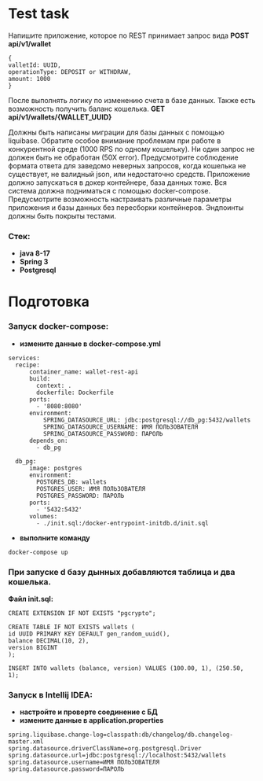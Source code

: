 # Test task
Напишите приложение, которое по REST принимает запрос вида
**POST api/v1/wallet**
``` 
{
valletId: UUID,
operationType: DEPOSIT or WITHDRAW,
amount: 1000
}
```
После выполнять логику по изменению счета в базе данных. Также есть возможность получить баланс кошелька. 
**GET api/v1/wallets/{WALLET_UUID}**

Должны быть написаны миграции для базы данных с помощью liquibase.
Обратите особое внимание проблемам при работе в конкурентной среде (1000 RPS по одному кошельку).
Ни один запрос не должен быть не обработан (50Х error).
Предусмотрите соблюдение формата ответа для заведомо неверных запросов, когда кошелька не существует, не валидный json, или недостаточно средств.
Приложение должно запускаться в докер контейнере, база данных тоже.
Вся система должна подниматься с помощью docker-compose.
Предусмотрите возможность настраивать различные параметры приложения и базы данных без пересборки контейнеров.
Эндпоинты должны быть покрыты тестами.

### Cтек: 
* **java 8-17**
* **Spring 3**
* **Postgresql**

# Подготовка

### Запуск docker-compose:
- **измените данные в docker-compose.yml**
``` 
services:
  recipe:
      container_name: wallet-rest-api
      build:
        context: .
        dockerfile: Dockerfile
      ports:
        - '8080:8080'
      environment:
          SPRING_DATASOURCE_URL: jdbc:postgresql://db_pg:5432/wallets
          SPRING_DATASOURCE_USERNAME: ИМЯ ПОЛЬЗОВАТЕЛЯ
          SPRING_DATASOURCE_PASSWORD: ПАРОЛЬ
      depends_on:
        - db_pg

  db_pg:
      image: postgres
      environment:
        POSTGRES_DB: wallets
        POSTGRES_USER: ИМЯ ПОЛЬЗОВАТЕЛЯ
        POSTGRES_PASSWORD: ПАРОЛЬ
      ports:
        - '5432:5432'
      volumes:
        - ./init.sql:/docker-entrypoint-initdb.d/init.sql
```
- **выполните команду**
``` 
docker-compose up
```
### При запуске d базу дынных добавляются таблица и два кошелька.
**Файл init.sql:**
```
CREATE EXTENSION IF NOT EXISTS "pgcrypto";

CREATE TABLE IF NOT EXISTS wallets (
id UUID PRIMARY KEY DEFAULT gen_random_uuid(),
balance DECIMAL(10, 2),
version BIGINT
);

INSERT INTO wallets (balance, version) VALUES (100.00, 1), (250.50, 1);
```

### Запуск в Intellij IDEA:
- **настройте и проверте соединение с БД**
- **измените данные в application.properties**

``` 
spring.liquibase.change-log=classpath:db/changelog/db.changelog-master.xml
spring.datasource.driverClassName=org.postgresql.Driver
spring.datasource.url=jdbc:postgresql://localhost:5432/wallets
spring.datasource.username=ИМЯ ПОЛЬЗОВАТЕЛЯ
spring.datasource.password=ПАРОЛЬ
```

